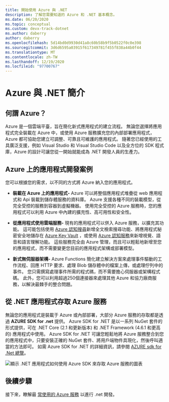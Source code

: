 ```yaml
---
title: 開始使用 Azure 與 .NET
description: 了解您需要知道的 Azure 和 .NET 基本概念。
ms.date: 06/20/2020
ms.topic: conceptual
ms.custom: devx-track-dotnet
ms.author: daberry
author: daberry
ms.openlocfilehash: 5d14bd0d9930d41a8c60b58b9f5b0522f0c0e398
ms.sourcegitcommit: 3d6d6595a03915f617349781f455f838a44b0f44
ms.translationtype: MT
ms.contentlocale: zh-TW
ms.lasthandoff: 12/19/2020
ms.locfileid: "97700767"
---
```

# <a name="introduction-to-azure-and-net"></a>Azure 與 .NET 簡介

## <a name="what-is-azure"></a>何謂 Azure？

Azure 是一個雲端平臺，旨在簡化新式應用程式的建立流程。  無論您選擇將應用程式完全裝載在 Azure 中，或使用 Azure 服務擴充您的內部部署應用程式，Azure 都可協助您建立可調整、可靠且可維護的應用程式。  隨著您已經使用的工具廣泛支援，例如 Visual Studio 和 Visual Studio Code 以及全方位的 SDK 程式庫，Azure 的設計可讓您從一開始就能成為 .NET 開發人員的生產力。

## <a name="application-development-scenarios-on-azure"></a>Azure 上的應用程式開發案例

您可以根據您的需求，以不同的方式將 Azure 納入您的應用程式。

- **裝載在 Azure 上的應用程式-** Azure 可以將整個應用程式堆疊從 web 應用程式和 Api 裝載到儲存體服務的資料庫。 Azure 支援各種不同的裝載模型，從完全受控的服務到容器到虛擬機器。 使用完全受控的 Azure 服務時，您的應用程式可以利用 Azure 中內建的擴充性、高可用性和安全性。

- **從應用程式使用雲端服務-** 現有的應用程式可以併入 Azure 服務，以擴充其功能。  這可能包括使用 [Azure 認知搜尋](/azure/search/search-what-is-azure-search)新增全文檢索搜尋功能、將應用程式秘密安全地儲存在 [Azure Key Vault](/azure/key-vault/) ，或使用 [Azure 認知服務](/azure/cognitive-services/)來新增視覺、語音和語言理解功能。  這些服務完全由 Azure 管理，而且可以輕鬆地新增至您的應用程式，而不需要變更您目前的應用程式架構或部署模型。

- **新式無伺服器架構-** Azure Functions 簡化建立解決方案來處理事件驅動的工作流程、回應 HTTP 要求、處理 Blob 儲存體中的檔案上傳，或處理佇列中的事件。  您只需撰寫處理事件所需的程式碼，而不需要擔心伺服器或架構程式碼。  此外，您可以利用超過250個連接器來處理其他 Azure 和協力廠商服務，以解決最棘手的整合問題。

## <a name="access-azure-services-from-net-applications"></a>從 .NET 應用程式存取 Azure 服務

無論您的應用程式是裝載于 Azure 或內部部署，大部分 Azure 服務的存取都是透過 **AZURE SDK for .net** 提供。  Azure SDK for .NET 是以一系列 NuGet 套件的形式提供，可在 .NET Core (2.1 和更新版本) 和 .NET Framework (4.6.1 和更高的) 應用程式中使用。 Azure SDK for .NET 可讓您輕鬆地將 Azure 服務整合到您的應用程式中，只要安裝正確的 NuGet 套件、將用戶端物件具現化，然後呼叫適當的方法即可。 如需 Azure SDK for .NET 的詳細資訊，請參閱 [AZURE sdk for .Net 總覽](./sdk/azure-sdk-for-dotnet.md)。

![顯示 .NET 應用程式如何使用 Azure SDK 來存取 Azure 服務的圖表](./media/azure-sdk-for-dotnet-overview.png)

## <a name="next-steps"></a>後續步驟

接下來，瞭解最 [常使用的 Azure 服務](./key-azure-services.md) 以進行 .net 開發。
